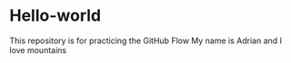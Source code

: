 # Hello-world
This repository is for practicing the GitHub Flow
My name is Adrian and I love mountains

